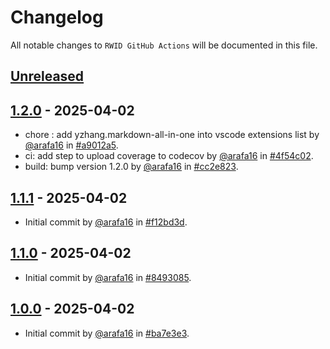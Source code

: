 # Changelog

All notable changes to `RWID GitHub Actions` will be documented in this file.

## [Unreleased](https://github.com/arafa16/rwid-github-actions/compare/1.2.0...main)

## [1.2.0](https://github.com/arafa16/rwid-github-actions/releases/tag/1.2.0) - 2025-04-02

- chore : add yzhang.markdown-all-in-one into vscode extensions list by [@arafa16](https://github.com/arafa16) in [#a9012a5](https://github.com/arafa16/rwid-github-actions/commit/a9012a55617a7823728bbc5d7190a318ab6035ae).
- ci: add step to upload coverage to codecov by [@arafa16](https://github.com/arafa16) in [#4f54c02](https://github.com/arafa16/rwid-github-actions/commit/4f54c026041b8e0efd75a9c0bb2cd2f3a3fb4a3e).
- build: bump version 1.2.0 by [@arafa16](https://github.com/arafa16) in [#cc2e823](https://github.com/arafa16/rwid-github-actions/commit/cc2e8233d1bd7c4fd29b1f6dfd70523c41bb925b).

## [1.1.1](https://github.com/arafa16/rwid-github-actions/releases/tag/1.1.1) - 2025-04-02

- Initial commit by [@arafa16](https://github.com/arafa16) in [#f12bd3d](https://github.com/arafa16/rwid-github-actions/commit/f12bd3d69fea447b30f20e1a4df14c96e1b372ab).

## [1.1.0](https://github.com/arafa16/rwid-github-actions/releases/tag/1.1.0) - 2025-04-02

- Initial commit by [@arafa16](https://github.com/arafa16) in [#8493085](https://github.com/arafa16/rwid-github-actions/commit/8493085a66d5f40feb65cba38a94d8c5d7bc260f).

## [1.0.0](https://github.com/arafa16/rwid-github-actions/releases/tag/1.0.0) - 2025-04-02

- Initial commit by [@arafa16](https://github.com/arafa16) in [#ba7e3e3](https://github.com/arafa16/rwid-github-actions/commit/ba7e3e337f6d5cf29c1d466b9f512c168bfdc10e).
